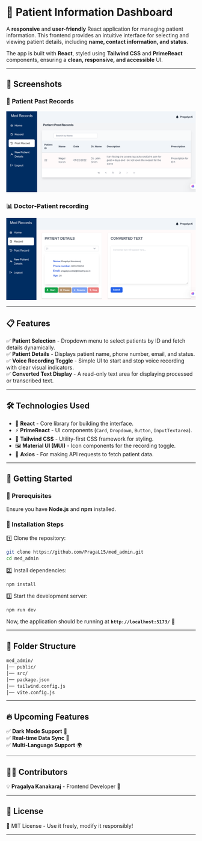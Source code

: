 # 🏥 Patient Information Dashboard  

A **responsive** and **user-friendly** React application for managing patient information. This frontend provides an intuitive interface for selecting and viewing patient details, including **name, contact information, and status**.  

The app is built with **React**, styled using **Tailwind CSS** and **PrimeReact** components, ensuring a **clean, responsive, and accessible** UI.  

---

## 📸 **Screenshots**
### 🏥 **Patient Past Records**
![Past Records](public/pastRec.png)

### 📊 **Doctor-Patient recording**
![Patient Dashboard](public/record.png)

---

## 📋 **Features**
✅ **Patient Selection** - Dropdown menu to select patients by ID and fetch details dynamically.  
✅ **Patient Details** - Displays patient name, phone number, email, and status.  
✅ **Voice Recording Toggle** - Simple UI to start and stop voice recording with clear visual indicators.  
✅ **Converted Text Display** - A read-only text area for displaying processed or transcribed text.  

---

## 🛠️ **Technologies Used**
- 🚀 **React** - Core library for building the interface.  
- ⚡ **PrimeReact** - UI components (`Card`, `Dropdown`, `Button`, `InputTextarea`).  
- 🎨 **Tailwind CSS** - Utility-first CSS framework for styling.  
- 🖼️ **Material UI (MUI)** - Icon components for the recording toggle.  
- 🔗 **Axios** - For making API requests to fetch patient data.  

---

## 🚀 **Getting Started**
### **🔹 Prerequisites**
Ensure you have **Node.js** and **npm** installed.  

### **🔹 Installation Steps**
1️⃣ Clone the repository:  
```bash
git clone https://github.com/PragaL15/med_admin.git
cd med_admin
```
2️⃣ Install dependencies:  
```bash
npm install
```
3️⃣ Start the development server:  
```bash
npm run dev
```
Now, the application should be running at **`http://localhost:5173/`** 🚀  

---

## 📌 **Folder Structure**
```sh
med_admin/
│── public/        
│── src/          
│── package.json  
│── tailwind.config.js 
│── vite.config.js  
```
---

## 🔥 **Upcoming Features**
✅ **Dark Mode Support** 🌙  
✅ **Real-time Data Sync** 🔄  
✅ **Multi-Language Support** 🌍  

---

## 👨‍💻 **Contributors**
💡 **Pragalya Kanakaraj** - Frontend Developer 🚀  

---

## 📝 **License**
📜 MIT License - Use it freely, modify it responsibly!  

---
